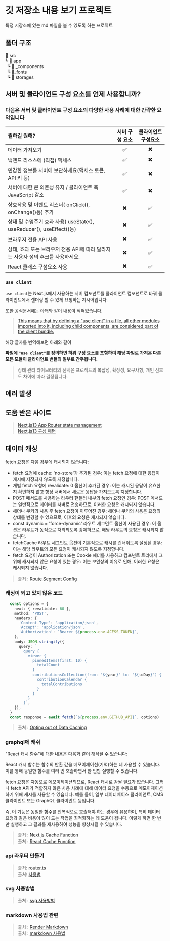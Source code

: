 # 깃 저장소 내용 보기 프로젝트

특정 저장소에 있는 md 파일을 볼 수 있도록 하는 프로젝트

## 폴더 구조

📂 src  
┗ 📂 app  
&ensp;┗ 📂 _components  
&ensp;┗ 📂_fonts  
&ensp;┗ 📂 storages

## 서버 및 클라이언트 구성 요소를 언제 사용합니까?

### 다음은 서버 및 클라이언트 구성 요소의 다양한 사용 사례에 대한 간략한 요약입니다

|뭘하길 원해?|서버 구성 요소|클라이언트 구성요소|
|:---|:---:|:---:|
|데이터 가져오기|✅|✖️|
|백엔드 리소스에 (직접) 액세스|✅|✖️|
|민감한 정보를 서버에 보관하세요(액세스 토큰, API 키 등)|✅|✖️|
|서버에 대한 큰 의존성 유지 / 클라이언트 측 JavaScript 감소|✅|✖️|
|상호작용 및 이벤트 리스너( onClick(), onChange()등) 추가|✖️|✅|
|상태 및 수명주기 효과 사용( useState(), useReducer(), useEffect()등)|✖️|✅|
|브라우저 전용 API 사용|✖️|✅|
|상태, 효과 또는 브라우저 전용 API에 따라 달라지는 사용자 정의 후크를 사용하세요.|✖️|✅|
|React 클래스 구성요소 사용|✖️|✅|

### `use client`

`use client`는 Next.js에서 사용하는 서버 컴포넌트를 클라이언트 컴포넌트로 바꿔 클라이언트에서 렌더링 할 수 있게 요청하는 지시어입니다.

또한 공식문서에는 아래와 같이 내용이 적혀있습니다.

> [This means that by defining a "use client" in a file, all other modules imported into it, including child components, are considered part of the client bundle.](https://nextjs.org/docs/app/building-your-application/rendering/client-components#using-client-components-in-nextjs)

해당 글자를 번역해보면 아래와 같이

**파일에 `"use client"`를 정의하면 하위 구성 요소를 포함하여 해당 파일로 가져온 다른 모든 모듈이 클라이언트 번들의 일부로 간주됩니다.**

> 상태 관리 라이브러리의 선택은 프로젝트의 복잡성, 확장성, 요구사항, 개인 선호도 차이에 따라 결정됩니다.

## 에러 발생

[](https://stackoverflow.com/questions/76903959/nextjs-typeerror-cannot-read-properties-of-null-reading-removechild-when)

## 도움 받은 사이트
>
> [Next.js13 App Router state management](https://medium.com/@ahmedenany9812/state-management-in-next-js-13-app-router-3892a56261ce)  
> [Next.js13 구성 패턴](https://nextjs.org/docs/app/building-your-application/rendering/composition-patterns)

## 데이터 캐싱

fetch 요청은 다음 경우에 캐시되지 않습니다:

- fetch 요청에 cache: 'no-store'가 추가된 경우: 이는 fetch 요청에 대한 응답이 캐시에 저장되지 않도록 지정합니다.
- 개별 fetch 요청에 revalidate: 0 옵션이 추가된 경우: 이는 캐시된 응답이 유효한지 확인하지 않고 항상 서버에서 새로운 응답을 가져오도록 지정합니다.
- POST 메서드를 사용하는 라우터 핸들러 내부의 fetch 요청인 경우: POST 메서드는 일반적으로 데이터를 서버로 전송하므로, 이러한 요청은 캐시되지 않습니다.
- 헤더나 쿠키의 사용 후 fetch 요청이 이루어진 경우: 헤더나 쿠키의 사용은 요청의 상태를 변경할 수 있으므로, 이후의 요청은 캐시되지 않습니다.
- const dynamic = 'force-dynamic' 라우트 세그먼트 옵션이 사용된 경우: 이 옵션은 라우트가 동적으로 처리되도록 강제하므로, 해당 라우트의 요청은 캐시되지 않습니다.
- fetchCache 라우트 세그먼트 옵션이 기본적으로 캐시를 건너뛰도록 설정된 경우: 이는 해당 라우트의 모든 요청이 캐시되지 않도록 지정합니다.
- fetch 요청이 Authorization 또는 Cookie 헤더를 사용하고 컴포넌트 트리에서 그 위에 캐시되지 않은 요청이 있는 경우: 이는 보안상의 이유로 인해, 이러한 요청은 캐시되지 않습니다.

> 출처 : [Route Segment Config](https://nextjs.org/docs/app/api-reference/file-conventions/route-segment-config)

### 캐싱이 되고 있지 않은 코드

```typescript
  const options = {
    next: { revalidate: 60 },
    method: 'POST',
    headers: {
      'Content-Type': 'application/json',
      'Accept': 'application/json',
      'Authorization': `Bearer ${process.env.ACESS_TOKEN}`,
    },
    body: JSON.stringify({
      query: `
        query {
          viewer {
            pinnedItems(first: 10) {
              totalCount
            }
            contributionsCollection(from: "${year}" to: "${toDay}") {
              contributionCalendar {
                totalContributions
              }
            }
          }
        }`,
    }),
  }
  const response = await fetch(`${process.env.GITHUB_API}`, options)
```

> 출처 : [Opting out of Data Caching](https://nextjs.org/docs/app/building-your-application/data-fetching/fetching-caching-and-revalidating#opting-out-of-data-caching)

### graphql에 캐쉬

"React 캐시 함수"에 대한 내용은 다음과 같이 해석될 수 있습니다:

React 캐시 함수는 함수의 반환 값을 메모이제이션(기억)하는 데 사용할 수 있습니다. 이를 통해 동일한 함수를 여러 번 호출하면서 한 번만 실행할 수 있습니다.

fetch 요청은 자동으로 메모이제이션되므로, React 캐시로 감쌀 필요가 없습니다. 그러나 fetch API가 적합하지 않은 사용 사례에 대해 데이터 요청을 수동으로 메모이제이션하기 위해 캐시를 사용할 수 있습니다. 예를 들어, 일부 데이터베이스 클라이언트, CMS 클라이언트 또는 GraphQL 클라이언트 등입니다.

즉, 이 기능은 동일한 함수를 반복적으로 호출해야 하는 경우에 유용하며, 특히 데이터 요청과 같은 비용이 많이 드는 작업을 최적화하는 데 도움이 됩니다. 이렇게 하면 한 번만 실행하고 그 결과를 재사용하여 성능을 향상시킬 수 있습니다.

> 출처 : [Next.js Cache Function](https://nextjs.org/docs/app/building-your-application/caching#react-cache-function)  
> 출처 : [React Cache Function](https://react.dev/reference/react/cache)  

### api 라우터 만들기 
> 출처: [router.ts](https://nextjs.org/docs/app/building-your-application/routing/route-handlers)  
> 출처: [사용법](https://maryetokwudo.hashnode.dev/nextjs-13-route-handlers-with-typescript)  

### svg 사용방법

> 출처 : [svg 사용방법](https://github.com/yeonjuan/dev-blog/blob/master/JavaScript/breaking-up-with-svg-in-js-in-2023.md)  

### markdown 사용법 관련

> 출처 : [Render Markdown](https://nextjs.org/learn/basics/dynamic-routes/render-markdown)  
> 출처 : [markdown 사용법](https://nextjs.org/blog/markdown)  